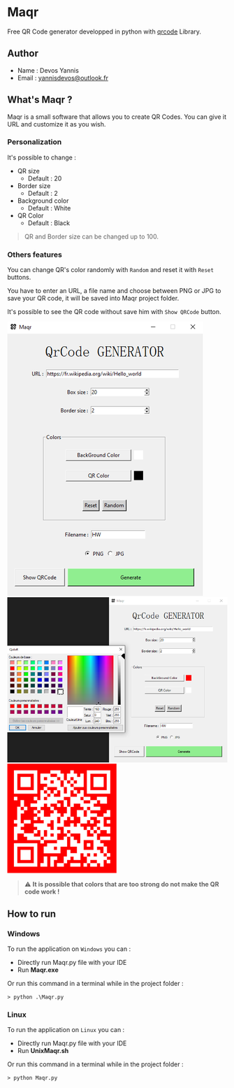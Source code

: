 # Maqr
Free QR Code generator developped in python with [qrcode](https://pypi.org/project/qrcode/) Library.

## Author

* Name : Devos Yannis
* Email : yannisdevos@outlook.fr

## What's Maqr ?

Maqr is a small software that allows you to create QR Codes.
You can give it URL and customize it as you wish.

### Personalization

It's possible to change :

* QR size
    * Default : 20
* Border size
    * Default : 2
* Background color
    * Default : White
* QR Color
    * Default : Black

> QR and Border size can be changed up to 100.

### Others features

You can change QR's color randomly with `Random` and reset it with `Reset` buttons.

You have to enter an URL, a file name and choose between PNG or JPG to save your QR code, it will be saved into Maqr project folder.

It's possible to see the QR code without save him with `Show QRCode` button.

![MainQR](./readmeUtils/MainQR.png)
![ColorPick](./readmeUtils//ColorPick.png)
![QR](./readmeUtils//QR.png)

> :warning: **It is possible that colors that are too strong do not make the QR code work !**

## How to run

### Windows

To run the application on `Windows` you can :

* Directly run Maqr.py file with your IDE
* Run **Maqr.exe**

Or run this command in a terminal while in the project folder :

```
> python .\Maqr.py
```

### Linux

To run the application on `Linux` you can :

* Directly run Maqr.py file with your IDE
* Run **UnixMaqr.sh**

Or run this command in a terminal while in the project folder :

```
> python Maqr.py
```
